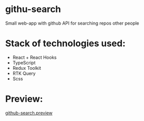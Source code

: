 # githu-search
Small web-app with github API for searching repos other people
# Stack of technologies used:
- React + React Hooks
- TypeScript
- Redux Toolkit
- RTK Query
- Scss
# Preview:
[github-search.preview](https://animated-semifreddo-7bb0b7.netlify.app/)

